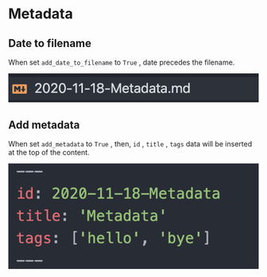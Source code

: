 # Metadata

## Date to filename

When set `add_date_to_filename` to `True` , date precedes the filename.

![Metadata-image-0](images/Metadata-image-0.png)

## Add metadata

When set `add_metadata` to `True` , then, `id` , `title` , `tags` data will be inserted at the top of the content.

![Metadata-image-1](images/Metadata-image-1.png)
